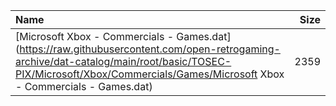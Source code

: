 |Name|Size|
|:---|---:|
|[Microsoft Xbox - Commercials - Games.dat](https://raw.githubusercontent.com/open-retrogaming-archive/dat-catalog/main/root/basic/TOSEC-PIX/Microsoft/Xbox/Commercials/Games/Microsoft Xbox - Commercials - Games.dat)|2359|
